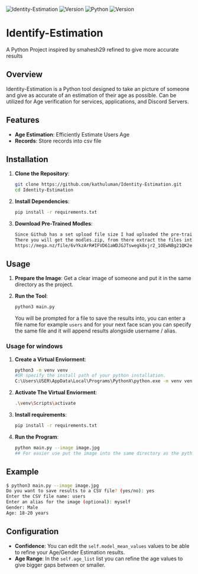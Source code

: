 ![Identity-Estimation](https://img.shields.io/github/license/kathuluman/Identity-Estimation?color=blue&style=for-the-badge) ![Version](https://img.shields.io/github/v/tag/kathuluman/Identity-Estimation?color=blue&style=for-the-badge)
![Python](https://img.shields.io/badge/Python-3.x-blue?style=for-the-badge&logo=python&logoColor=white)
![Version](https://img.shields.io/badge/version-3.0.0-green?style=for-the-badge)

# Identify-Estimation
A Python Project inspired by smahesh29 refined to give more accurate results

## Overview

Identity-Estimation is a Python tool designed to take an picture of someone and give as accurate of an estimation of their age as possible. Can be utilized for Age verification for services, applications, and Discord Servers.

## Features

- **Age Estimation**: Efficiently Estimate Users Age
- **Records**: Store records into csv file

## Installation

1. **Clone the Repository**:
    ```bash
    git clone https://github.com/kathuluman/Identity-Estimation.git
    cd Identity-Estimation
    ```

2. **Install Dependencies**:
    ```bash
    pip install -r requirements.txt
    ```

3. **Download Pre-Trained Modles**:
    ```bash
    Since Github has a set upload file size I had uploaded the pre-trained modles to this mega.nz archive you can find below.
    There you will get the modles.zip, from there extract the files into the same directory as the python program.
    https://mega.nz/file/6vYkzArR#IFVD61aWDJGJTswegk8xjr2_1OEwNBg21QK2eVEAFbk
    ```

## Usage

1. **Prepare the Image**:
    Get a clear image of someone and put it in the same directory as the project.

2. **Run the Tool**:
    ```bash
    python3 main.py
    ```
    You will be prompted for a file to save the results into, you can enter a file name for example `users` and for your next face scan you can specify the same file and it will append results alongside username / alias.

### Usage for windows

1. **Create a Virtual Enviorment**:
    ```bash
    python3 -m venv venv
    #OR specify the install path of your python installation.
    C:\Users\USER\AppData\Local\Programs\PythonX\python.exe -m venv venv
    ```

2. **Activate The Virtual Enviorment**:
    ```bash
    .\venv\Scripts\activate
    ```

3. **Install requirements**:
    ```bash
    pip install -r requirements.txt
    ```

4. **Run the Program**:
    ```bash
    python main.py --image image.jpg
    ## For easier use put the image into the same directory as the python program
    ```

## Example

```bash
$ python3 main.py --image image.jpg
Do you want to save results to a CSV file? (yes/no): yes
Enter the CSV file name: users
Enter an alias for the image (optional): myself
Gender: Male
Age: 18-20 years
```

## Configuration

- **Confidence**: You can edit the `self.model_mean_values` values to be able to refine your Age/Gender Estimation results.
- **Age Range**: In the `self.age_list` list you can refine the age values to give bigger gaps between or smaller.
